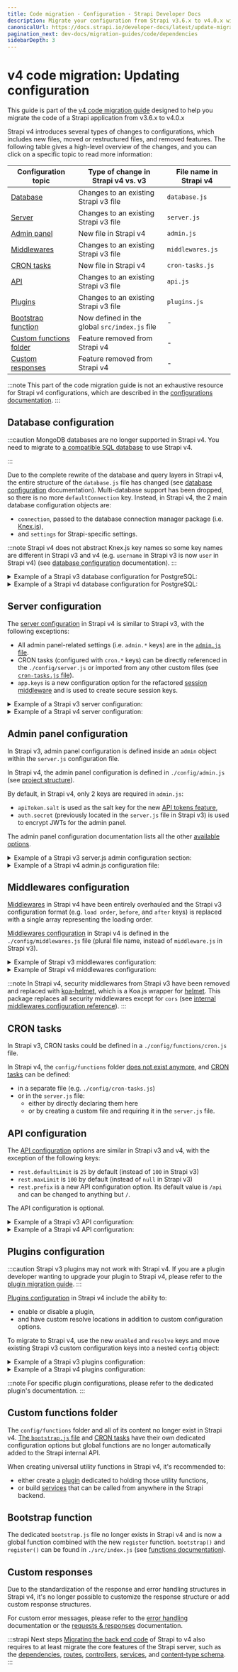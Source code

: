 ```yaml
---
title: Code migration - Configuration - Strapi Developer Docs
description: Migrate your configuration from Strapi v3.6.x to v4.0.x with step-by-step instructions
canonicalUrl: https://docs.strapi.io/developer-docs/latest/update-migration-guides/migration-guides/v4/code/backend/configuration.html
pagination_next: dev-docs/migration-guides/code/dependencies
sidebarDepth: 3
---
```


# v4 code migration: Updating configuration

This guide is part of the [v4 code migration guide](/dev-docs/migration-guides/code-migration) designed to help you migrate the code of a Strapi application from v3.6.x to v4.0.x

Strapi v4 introduces several types of changes to configurations, which includes new files, moved or restructured files, and removed features. The following table gives a high-level overview of the changes, and you can click on a specific topic to read more information:

| Configuration topic                       | Type of change in Strapi v4 vs. v3                                      | File name in Strapi v4 |
| ------------------------------------------| ----------------------------------------------------------------------- | ---------------------- |
| [Database](#database-configuration)       | Changes to an existing Strapi v3 file                                   | `database.js`          |
| [Server](#server-configuration)           | Changes to an existing Strapi v3 file                                   | `server.js`            |
| [Admin panel](#admin-panel-configuration) | New file in Strapi v4                                                   | `admin.js`             |
| [Middlewares](#middlewares-configuration) | Changes to an existing Strapi v3 file                                   | `middlewares.js`       |
| [CRON tasks](#cron-tasks)                 | New file in Strapi v4                                                   | `cron-tasks.js`        |
| [API](#api-configuration)                 | Changes to an existing Strapi v3 file                                   | `api.js`               |
| [Plugins](#plugins-configuration)         | Changes to an existing Strapi v3 file                                   | `plugins.js`           |
| [Bootstrap function](#bootstrap-function) | Now defined in the global `src/index.js` file                         | -                      |
| [Custom functions folder](#custom-functions-folder) | Feature removed from Strapi v4                                | -                      |
| [Custom responses](#custom-responses)     | Feature removed from Strapi v4                                          | -                      |

:::note
This part of the code migration guide is not an exhaustive resource for Strapi v4 configurations, which are described in the [configurations documentation](/dev-docs/configurations).
:::

## Database configuration

:::caution
MongoDB databases are no longer supported in Strapi v4. You need to migrate to [a compatible SQL database](/dev-docs/installation/cli#preparing-the-installation) to use Strapi v4.
<!-- TODO: add link to MongoDB migration instructions here -->
:::

Due to the complete rewrite of the database and query layers in Strapi v4, the entire structure of the `database.js` file has changed (see [database configuration](/dev-docs/configurations/databases#configuration-structure) documentation). Multi-database support has been dropped, so there is no more `defaultConnection` key. Instead, in Strapi v4, the 2 main database configuration objects are:

- `connection`, passed to the database connection manager package (i.e. [Knex.js](https://github.com/knex/knex)),
- and `settings` for Strapi-specific settings.

:::note
Strapi v4 does not abstract Knex.js key names so some key names are different in Strapi v3 and v4 (e.g. `username` in Strapi v3 is now `user` in Strapi v4) (see [database configuration](/dev-docs/configurations/databases) documentation).
:::

<details>
<summary> Example of a Strapi v3 database configuration for PostgreSQL:</summary>

```js title="path: ./config/database.js"

module.exports = ({ env }) => ({
  defaultConnection: 'default',
  connections: {
    default: {
      connector: 'bookshelf',
      settings: {
        client: 'postgres',
        host: env('DATABASE_HOST', 'localhost'),
        port: env.int('DATABASE_PORT', 5432),
        database: env('DATABASE_NAME', 'strapi'),
        username: env('DATABASE_USERNAME', 'strapi'),
        password: env('DATABASE_PASSWORD', 'strapi'),
        schema: env('DATABASE_SCHEMA', 'public'), // Not Required
        ssl: {
          rejectUnauthorized: env.bool('DATABASE_SSL_SELF', false), // For self-signed certificates
        },
      },
      options: {},
    },
  },
});
```

</details>

<details>
<summary> Example of a Strapi v4 database configuration for PostgreSQL:</summary>

```jsx title="path: ./config/database.js"

module.exports = ({ env }) => ({
  connection: {
    client: 'postgres',
    connection: {
      host: env('DATABASE_HOST', '127.0.0.1'),
      port: env.int('DATABASE_PORT', 5432),
      database: env('DATABASE_NAME', 'strapi'),
      user: env('DATABASE_USERNAME', 'strapi'),
      password: env('DATABASE_PASSWORD', 'strapi'),
      schema: env('DATABASE_SCHEMA', 'public'), // Not Required
      ssl: {
        rejectUnauthorized: env.bool('DATABASE_SSL_SELF', false), // For self-signed certificates
      },
    },
    debug: false,
  },
});
```

</details>

## Server configuration

The [server configuration](/dev-docs/configurations/required/server) in Strapi v4 is similar to Strapi v3, with the following exceptions:

- All admin panel-related settings (i.e. `admin.*` keys) are in the [`admin.js` file](#admin-panel-configuration).
- CRON tasks (configured with `cron.*` keys) can be directly referenced in the `./config/server.js` or imported from any other custom files (see [`cron-tasks.js` file](#cron-tasks)).
- `app.keys` is a new configuration option for the refactored [session middleware](/dev-docs/configurations/required/middlewares#session) and is used to create secure session keys.

<details>
<summary> Example of a Strapi v3 server configuration:</summary>

```jsx title="path: ./config/server.js"

module.exports = ({ env }) => ({
  host: env('HOST', '0.0.0.0'),
  port: env.int('PORT', 1337),
  admin: {
    // ...
  },
});
```

</details>

<details>
<summary> Example of a Strapi v4 server configuration:</summary>

```jsx title="path: ./config/server.js"

module.exports = ({ env }) => ({
  host: env('HOST', '0.0.0.0'),
  port: env.int('PORT', 1337),
  app: {
    keys: env.array('APP_KEYS'),
  },
});
```

</details>

## Admin panel configuration

In Strapi v3, admin panel configuration is defined inside an `admin` object within the `server.js` configuration file.

In Strapi v4, the admin panel configuration is defined in `./config/admin.js` (see [project structure](/dev-docs/project-structure)).

By default, in Strapi v4, only 2 keys are required in `admin.js`:

- `apiToken.salt` is used as the salt key for the new [API tokens feature](/dev-docs/configurations/api-tokens),
- `auth.secret` (previously located in the `server.js` file in Strapi v3) is used to encrypt JWTs for the admin panel.

The admin panel configuration documentation lists all the other [available options](/dev-docs/configurations/admin-panel#available-options).

<details>
<summary> Example of a Strapi v3 server.js admin configuration section:</summary>

```jsx title="path: ./config/server.js"

module.exports = ({ env }) => ({
  // ...
  admin: {
    auth: {
      secret: env('ADMIN_JWT_SECRET', '77b2c87dbab4e1697bec244226fbd1b3'),
    },
  },
});
```

</details>

<details>
<summary> Example of a Strapi v4 admin.js configuration file:</summary>

```jsx title="path: ./config/admin.js"

module.exports = ({ env }) => ({
  apiToken: {
    salt: env('API_TOKEN_SALT', 'd9b0df66ff97a666027e665707b4e3e7'),
  },
  auth: {
    secret: env('ADMIN_JWT_SECRET', '77b2c87dbab4e1697bec244226fbd1b3'),
  },
});
```

</details>

## Middlewares configuration

[Middlewares](/dev-docs/backend-customization/middlewares) in Strapi v4 have been entirely overhauled and the Strapi v3 configuration format (e.g. `load order`, `before`, and `after` keys) is replaced with a single array representing the loading order.

[Middlewares configuration](/dev-docs/configurations/middlewares#optional-configuration) in Strapi v4 is defined in the `./config/middlewares.js` file (plural file name, instead of `middleware.js` in Strapi v3).

<details>
<summary> Example of Strapi v3 middlewares configuration:</summary>

```jsx title="path: ./config/middleware.js"

module.exports = {
  //...
  settings: {
    cors: {
      origin: ['http://localhost', 'https://mysite.com', 'https://www.mysite.com'],
    },
  },
  // ...
};
```

</details>

<details>
<summary> Example of Strapi v4 middlewares configuration:</summary>

**Important**: Various middlewares in this list are required. During configuration, replace the string with the object format (see [middlewares configuration](/dev-docs/configurations/required/middlewares#optional-configuration)).

```jsx title="path: ./config/middlewares.js"

module.exports = [
  'strapi::errors',
  'strapi::security',
  {
    name: 'strapi::cors',
    config: {
      origin: ['http://localhost', 'https://mysite.com', 'https://www.mysite.com'],
    }
  },
  'strapi::poweredBy',
  'strapi::logger',
  'strapi::query',
  'strapi::body',
  'strapi::session',
  'strapi::favicon',
  'strapi::public',
];
```

</details>

:::note
In Strapi v4, security middlewares from Strapi v3 have been removed and replaced with [koa-helmet](https://www.npmjs.com/package/koa-helmet), which is a Koa.js wrapper for [helmet](https://github.com/helmetjs/helmet). This package replaces all security middlewares except for `cors` (see [internal middlewares configuration reference](/dev-docs/configurations/required/middlewares#internal-middlewares-configuration-reference)).
:::

## CRON tasks

In Strapi v3, CRON tasks could be defined in a `./config/functions/cron.js` file.

In Strapi v4, the `config/functions` folder [does not exist anymore](#custom-functions-folder), and [CRON tasks](/dev-docs/configurations/cronjobs) can be defined:

- in a separate file (e.g. `./config/cron-tasks.js`)
- or in the `server.js` file:
  - either by directly declaring them here
  - or by creating a custom file and requiring it in the `server.js` file.

## API configuration

The [API configuration](/dev-docs/configurations/api) options are similar in Strapi v3 and v4, with the exception of the following keys:

- `rest.defaultLimit` is `25` by default (instead of `100` in Strapi v3)
- `rest.maxLimit` is `100` by default (instead of `null` in Strapi v3)
- `rest.prefix` is a new API configuration option. Its default value is `/api` and can be changed to anything but `/`.

The API configuration is optional.

<details>
<summary> Example of a Strapi v3 API configuration:</summary>

```jsx title="path: ./config/api.js"

module.exports = ({ env }) => ({
  responses: {
    privateAttributes: ['created_at'],
  },
  rest: {
    defaultLimit: 100,
    maxLimit: 250,
  },
});
```

</details>

<details>
<summary> Example of a Strapi v4 API configuration:</summary>

```js title="path: ./config/api.js"

module.exports = ({ env }) => ({
  responses: {
    privateAttributes: ['createdAt'],
  },
  rest: {
    prefix: '/v1',
    defaultLimit: 100,
    maxLimit: 250,
  },
});
```

</details>

## Plugins configuration

:::caution
Strapi v3 plugins may not work with Strapi v4. If you are a plugin developer wanting to upgrade your plugin to Strapi v4, please refer to the [plugin migration guide](/dev-docs/migration-guides/plugin-migration).
:::

[Plugins configuration](/dev-docs/configurations/plugins) in Strapi v4 include the ability to:

- enable or disable a plugin,
- and have custom resolve locations in addition to custom configuration options.

To migrate to Strapi v4, use the new `enabled` and `resolve` keys and move existing Strapi v3 custom configuration keys into a nested `config` object:

<details>
<summary> Example of a Strapi v3 plugins configuration:</summary>

```jsx
module.exports = ({ env }) => ({
  // ...
  sentry: {
    dsn: env('SENTRY_DSN'),
    sendMetadata: true,
  },
  // ...
});

```

</details>

<details>
<summary> Example of a Strapi v4 plugins configuration:</summary>

```jsx title="path: ./config/plugins.js"

module.exports = ({ env }) => ({
  sentry: {
    enabled: true,
    resolve: './src/plugins/my-sentry-fork',
    config: {
      dsn: env('SENTRY_DSN'),
      sendMetadata: true,
      myCustomSetting: false,
    },
  },
  graphql: {
    enabled: true,
    config: {
      defaultLimit: 10,
      maxLimit: 20,
    },
  },
});

```

</details>

:::note
For specific plugin configurations, please refer to the dedicated plugin's documentation.
:::

## Custom functions folder

The `config/functions` folder and all of its content no longer exist in Strapi v4. [The `bootstrap.js` file](#bootstrap-function) and [CRON tasks](#cron-tasks) have their own dedicated configuration options but global functions are no longer automatically added to the Strapi internal API.

When creating universal utility functions in Strapi v4, it's recommended to:

- either create a [plugin](/dev-docs/plugins-development) dedicated to holding those utility functions,
- or build [services](/dev-docs/backend-customization/services) that can be called from anywhere in the Strapi backend.

## Bootstrap function

The dedicated `bootstrap.js` file no longer exists in Strapi v4 and is now a global function combined with the new `register` function. `bootstrap()` and `register()` can be found in `./src/index.js` (see [functions documentation](/dev-docs/configurations/functions)).

## Custom responses

Due to the standardization of the response and error handling structures in Strapi v4, it's no longer possible to customize the response structure or add custom response structures.

For custom error messages, please refer to the [error handling](/dev-docs/error-handling) documentation or the [requests & responses](/dev-docs/backend-customization/requests-responses) documentation.


:::strapi Next steps
[Migrating the back end code](/dev-docs/migration-guides/code/backend) of Strapi to v4 also requires to at least migrate the core features of the Strapi server, such as the [dependencies](/dev-docs/migration-guides/code/backend/dependencies), [routes](/dev-docs/migration-guides/code/backend/routes), [controllers](/dev-docs/migration-guides/code/backend/controllers), [services](/dev-docs/migration-guides/code/backend/services), and [content-type schema](/dev-docs/migration-guides/code/backend/content-type-schema).
:::
